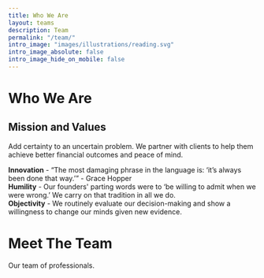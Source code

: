 ```yaml
---
title: Who We Are
layout: teams
description: Team
permalink: "/team/"
intro_image: "images/illustrations/reading.svg"
intro_image_absolute: false
intro_image_hide_on_mobile: false
---
```

# Who We Are

## Mission and Values

Add certainty to an uncertain problem. We partner with clients to help them achieve better financial outcomes and peace of mind.  

**Innovation** - “The most damaging phrase in the language is: ‘it’s always been done that way.’” - Grace Hopper  
**Humility** - Our founders' parting words were to ‘be willing to admit when we were wrong.’ We carry on that tradition in all we do.  
**Objectivity** - We routinely evaluate our decision-making and show a willingness to change our minds given new evidence.  
  
  
# Meet The Team

Our team of professionals.  
